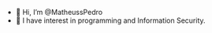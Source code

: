 - 👋 Hi, I’m @MatheussPedro
- 👀 I have interest in programming and Information Security.
<!---- 🌱 I’m currently learning ...
- 💞️ I’m looking to collaborate on ...
- 📫 How to reach me ...


MatheussPedro/MatheussPedro is a ✨ special ✨ repository because its `README.md` (this file) appears on your GitHub profile.
You can click the Preview link to take a look at your changes.
--->
